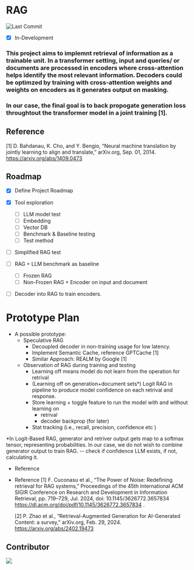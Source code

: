 # RAG 
![Last Commit](https://img.shields.io/github/last-commit/evalece/RAG)
- [x] In-Development 

### This project aims to implemnt retrieval of information as a trainable unit. In a transformer setting, input and queries/ or documents are processed in encoders where cross-attention helps identify the most relevant information. Decoders could be optimzed by training with cross-attention weights and weights on encoders as it generates output on masking. 

### In our case, the final goal is to back propogate generation loss throughtout the transformer model in a joint training [1].   

## Reference
[1] D. Bahdanau, K. Cho, and Y. Bengio, “Neural machine translation by jointly learning to align and translate,” arXiv.org, Sep. 01, 2014. https://arxiv.org/abs/1409.0473



<!-- ROADMAP -->
## Roadmap
- [x] Define Project Roadmap 
- [x] Tool exploration 
    - [ ] LLM model test 
    - [ ] Embedding 
    - [ ] Vector DB
    - [ ] Benchmark & Baseline testing
    - [ ] Test method 
- [ ] Simplified RAG test
- [ ] RAG + LLM benchmark as baseline 
    - [ ] Frozen RAG
    - [ ] Non-Frozen RAG + Encoder on input and document 
- [ ] Decoder into RAG to train encoders. 


# Prototype Plan

- A possible prototype: 
    - Speculative RAG 
        - Decoupled decoder in non-training usage for low latency. 
        - Implement Semantic Cache, reference GPTCache [1] 
        - Similar Approach: REALM by Google [1]
    - Observation of RAG during training and testing 
        - Learning off means model do not learn from the operation for retrival 
        -  (Learning off on generation+document sets*) Logit RAG in pipeline to produce model confidence on each retrival and response. 
        - Store learning + toggle feature to run the model with and without learning on 
            - retrival 
            - decoder backprop (for later) 
        - Stat tracking (i.e., recall, precision, confidence etc )
    
*In Logit-Based RAG, generator and retriver output gets map to a softmax tensor, representing probabilities. In our case, we do not wish to combine generator output to train RAG. -- check if confidence LLM exists, if not, calculating it.

- Reference 



- Reference 
  [1] F. Cuconasu et al., “The Power of Noise: Redefining retrieval for RAG systems,” Proceedings of the 45th International ACM SIGIR Conference on Research and Development in Information Retrieval, pp. 719–729, Jul. 2024, doi: 10.1145/3626772.3657834 https://dl.acm.org/doi/pdf/10.1145/3626772.3657834 .

  [2] P. Zhao et al., “Retrieval-Augmented Generation for AI-Generated Content: a survey,” arXiv.org, Feb. 29, 2024. https://arxiv.org/abs/2402.19473
## Contributor

<a href="https://github.com/evalece/RAG/graphs/contributors">
  <img src="https://contrib.rocks/image?repo=evalece/RAG" />
</a>